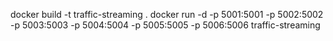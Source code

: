 docker build -t traffic-streaming .
docker run -d -p 5001:5001 -p 5002:5002 -p 5003:5003 -p 5004:5004 -p 5005:5005 -p 5006:5006 traffic-streaming

